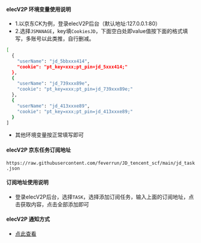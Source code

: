 #### elecV2P 环境变量使用说明  
* 1.以京东CK为例，登录elecV2P后台（默认地址:127.0.0.1:80）
* 2.选择`JSMANAGE`，key填`CookiesJD`，下面空白处即value值按下面的格式填写，多账号以此类推，自行删减。  
```bash
[
  {
    "userName": "jd_5bbxxx414",
    "cookie": "pt_key=xxx;pt_pin=jd_5xxx414;"
  },
  {
    "userName": "jd_739xxx89e",
    "cookie": "pt_key=xxx;pt_pin=jd_739xxx89e;"
  },
  {
    "userName": "jd_413xxxe89",
    "cookie": "pt_key=xxx;pt_pin=jd_413xxxe89;"
  }
]
```
* 其他环境变量按正常填写即可  
#### elecV2P 京东任务订阅地址  
`https://raw.githubusercontent.com/feverrun/JD_tencent_scf/main/jd_task.json`
#### 订阅地址使用说明  
* 登录elecV2P后台，选择`TASK`，选择添加订阅任务，输入上面的订阅地址，点击获取内容，点击全部添加即可  

#### elecV2P 通知方式
* [点此查看](https://github.com/feverrun/JD_tencent_scf/issues/15)
